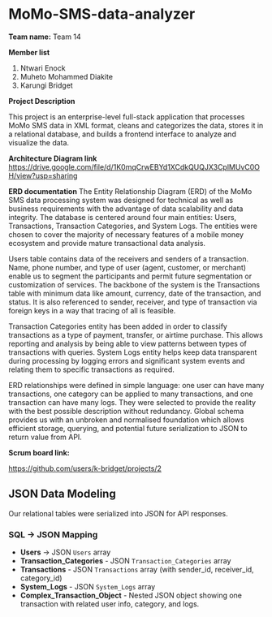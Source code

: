 # MoMo-SMS-data-analyzer

**Team name:**
Team 14

**Member list**

1. Ntwari Enock
2. Muheto Mohammed Diakite
3. Karungi Bridget

**Project Description**

This project is an enterprise-level full-stack application that processes MoMo SMS data in XML format, cleans and categorizes the data, stores it in a relational database, and builds a frontend interface to analyze and visualize the data.

**Architecture Diagram link**
https://drive.google.com/file/d/1K0mqCrwEBYd1XCdkQUQJX3CplMUvC0OH/view?usp=sharing

**ERD documentation**
The Entity Relationship Diagram (ERD) of the MoMo SMS data processing system was designed for technical as well as business requirements with the advantage of data scalability and data integrity. The database is centered around four main entities: Users, Transactions, Transaction Categories, and System Logs. The entities were chosen to cover the majority of necessary features of a mobile money ecosystem and provide mature transactional data analysis.

Users table contains data of the receivers and senders of a transaction. Name, phone number, and type of user (agent, customer, or merchant) enable us to segment the participants and permit future segmentation or customization of services. The backbone of the system is the Transactions table with minimum data like amount, currency, date of the transaction, and status. It is also referenced to sender, receiver, and type of transaction via foreign keys in a way that tracing of all is feasible.

Transaction Categories entity has been added in order to classify transactions as a type of payment, transfer, or airtime purchase. This allows reporting and analysis by being able to view patterns between types of transactions with queries. System Logs entity helps keep data transparent during processing by logging errors and significant system events and relating them to specific transactions as required.

ERD relationships were defined in simple language: one user can have many transactions, one category can be applied to many transactions, and one transaction can have many logs. They were selected to provide the reality with the best possible description without redundancy. Global schema provides us with an unbroken and normalised foundation which allows efficient storage, querying, and potential future serialization to JSON to return value from API.


**Scrum board link:**

https://github.com/users/k-bridget/projects/2 



## JSON Data Modeling
Our relational tables were serialized into JSON for API responses.  

### SQL → JSON Mapping
- **Users** → JSON `Users` array  
- **Transaction_Categories** - JSON `Transaction_Categories` array  
- **Transactions** - JSON `Transactions` array (with sender_id, receiver_id, category_id)  
- **System_Logs** - JSON `System_Logs` array  
- **Complex_Transaction_Object** - Nested JSON object showing one transaction with related user info, category, and logs.   
